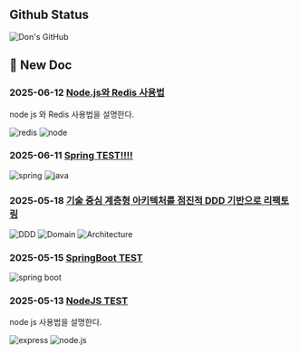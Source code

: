 ## Github Status
![Don's GitHub](https://github-readme-stats.vercel.app/api?username=kos5667&show_icons=true&theme=highcontrast)

## 📝 New Doc
### 2025-06-12 [Node.js와 Redis 사용법](https://github.com/kos5667/next.js-tech-blog/blob/main/posts/Redis/2025-06-12-Node_With_Redis.md)
node js 와 Redis 사용법을 설명한다.

![redis](https://img.shields.io/badge/redis-FF4438?style=flat&logoColor=white&logo=redis)
![node](https://img.shields.io/badge/node-d358cb?style=flat&logoColor=white&logo=undefined)

### 2025-06-11 [Spring TEST!!!!](https://github.com/kos5667/next.js-tech-blog/blob/main/posts/Java/Spring/2025-06-11-Spring_Test.md)
![spring](https://img.shields.io/badge/spring-6DB33F?style=flat&logoColor=white&logo=spring)
![java](https://img.shields.io/badge/java-56a694?style=flat&logoColor=white&logo=undefined)

### 2025-05-18 [기술 중심 계층형 아키텍처를 점진적 DDD 기반으로 리팩토링](https://github.com/kos5667/next.js-tech-blog/blob/main/posts/Architecture/2025-05-18-DDD-Architecture.md)
![DDD](https://img.shields.io/badge/DDD-cc170b?style=flat&logoColor=white&logo=undefined)
![Domain](https://img.shields.io/badge/Domain-282d9b?style=flat&logoColor=white&logo=undefined)
![Architecture](https://img.shields.io/badge/Architecture-c07db5?style=flat&logoColor=white&logo=undefined)

### 2025-05-15 [SpringBoot TEST](https://github.com/kos5667/next.js-tech-blog/blob/main/posts/Java/Spring/2025-05-15-SpringBoot-Test.md)
![spring boot](https://img.shields.io/badge/spring%20boot-6DB33F?style=flat&logoColor=white&logo=springboot)

### 2025-05-13 [NodeJS TEST](https://github.com/kos5667/next.js-tech-blog/blob/main/posts/NodeJS/2025-05-13-Nodejs-test.md)
node js 사용법을 설명한다.

![express](https://img.shields.io/badge/express-000000?style=flat&logoColor=white&logo=express)
![node.js](https://img.shields.io/badge/node.js-5FA04E?style=flat&logoColor=white&logo=nodedotjs)


